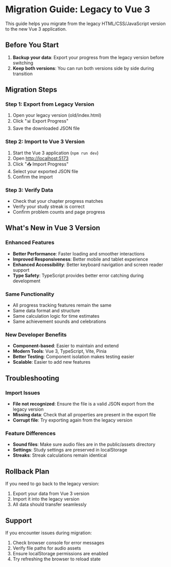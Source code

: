 # Migration Guide: Legacy to Vue 3

This guide helps you migrate from the legacy HTML/CSS/JavaScript version to the new Vue 3 application.

## Before You Start

1. **Backup your data**: Export your progress from the legacy version before switching
2. **Keep both versions**: You can run both versions side by side during transition

## Migration Steps

### Step 1: Export from Legacy Version

1. Open your legacy version (old/index.html)
2. Click "📊 Export Progress"
3. Save the downloaded JSON file

### Step 2: Import to Vue 3 Version

1. Start the Vue 3 application (`npm run dev`)
2. Open <http://localhost:5173>
3. Click "📥 Import Progress"
4. Select your exported JSON file
5. Confirm the import

### Step 3: Verify Data

- Check that your chapter progress matches
- Verify your study streak is correct
- Confirm problem counts and page progress

## What's New in Vue 3 Version

### Enhanced Features

- **Better Performance**: Faster loading and smoother interactions
- **Improved Responsiveness**: Better mobile and tablet experience
- **Enhanced Accessibility**: Better keyboard navigation and screen reader support
- **Type Safety**: TypeScript provides better error catching during development

### Same Functionality

- All progress tracking features remain the same
- Same data format and structure
- Same calculation logic for time estimates
- Same achievement sounds and celebrations

### New Developer Benefits

- **Component-based**: Easier to maintain and extend
- **Modern Tools**: Vue 3, TypeScript, Vite, Pinia
- **Better Testing**: Component isolation makes testing easier
- **Scalable**: Easier to add new features

## Troubleshooting

### Import Issues

- **File not recognized**: Ensure the file is a valid JSON export from the legacy version
- **Missing data**: Check that all properties are present in the export file
- **Corrupt file**: Try exporting again from the legacy version

### Feature Differences

- **Sound files**: Make sure audio files are in the public/assets directory
- **Settings**: Study settings are preserved in localStorage
- **Streaks**: Streak calculations remain identical

## Rollback Plan

If you need to go back to the legacy version:

1. Export your data from Vue 3 version
2. Import it into the legacy version
3. All data should transfer seamlessly

## Support

If you encounter issues during migration:

1. Check browser console for error messages
2. Verify file paths for audio assets
3. Ensure localStorage permissions are enabled
4. Try refreshing the browser to reload state
